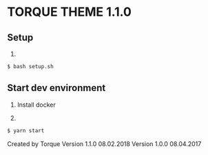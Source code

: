 # TORQUE THEME 1.1.0

## Setup

1.

```sh
$ bash setup.sh
```

## Start dev environment

1.  Install docker

2.

```sh
$ yarn start
```

Created by Torque
Version 1.1.0 08.02.2018
Version 1.0.0 08.04.2017
